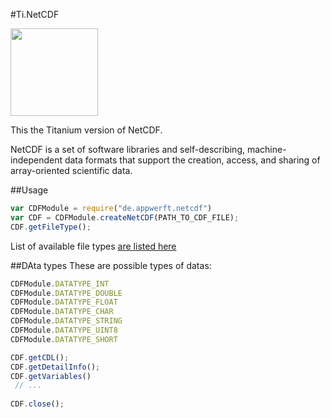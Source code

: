 #Ti.NetCDF 

<img src="https://clas-pages.uncc.edu/techne/wp-content/uploads/sites/93/2013/12/netcdf.png" width=140 />

This the Titanium version of NetCDF. 

NetCDF is a set of software libraries and self-describing, machine-independent data formats that support the creation, access, and sharing of array-oriented scientific data.

##Usage

```javascript
var CDFModule = require("de.appwerft.netcdf")
var CDF = CDFModule.createNetCDF(PATH_TO_CDF_FILE);
CDF.getFileType();
```
List of available file types [are listed here](http://www.unidata.ucar.edu/software/thredds/current/netcdf-java/reference/formats/FileTypes.html)

##DAta types
These are possible types of datas:
```javascript
CDFModule.DATATYPE_INT
CDFModule.DATATYPE_DOUBLE
CDFModule.DATATYPE_FLOAT
CDFModule.DATATYPE_CHAR
CDFModule.DATATYPE_STRING
CDFModule.DATATYPE_UINT8
CDFModule.DATATYPE_SHORT
```

```javascript
CDF.getCDL();
CDF.getDetailInfo();
CDF.getVariables()
 // ...
 
CDF.close();
```